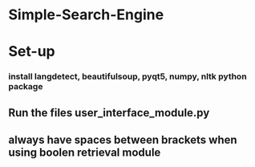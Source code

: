 # Simple-Search-Engine
# Set-up
### install langdetect, beautifulsoup, pyqt5, numpy, nltk python package
## Run the files user_interface_module.py
## always have spaces between brackets when using boolen retrieval module
